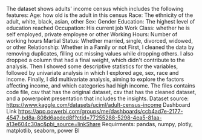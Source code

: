 The dataset shows adults' income census which includes the following features: 
Age: how old is the adult in this census
Race: The ethnicity of the adult, white, black, asian, other
Sex: Gender
Education: The highest level of education reached
Occupation: His current job
Work Class: whether he is self employed, private employee or other
Working Hours: Number of working hours
Martial Status: Whether married, single, divorced, widowed, or other
Relationship: Whether in a Family or not
First, I cleaned the data by removing duplicates, filling out missing values while dropping others. I also dropped a column that had a final weight, which didn't contribute to the analysis.
Then I showed some descriptive statistics for the variables, followed by univariate analysis in which I explored age, sex, race and income.
Finally, I did multivariate analysis, aiming to explore the factors affecting income, and which categories had high income.
The files contains code file, csv that has the original dataset, csv that has the cleaned dataset, and a powerpoint presentation that includes the insights.
Dataset source: https://www.kaggle.com/datasets/uciml/adult-census-income
Dashboard Link https://app.powerbi.com/groups/me/dashboards/ccb4ad7e-2177-4547-bd8a-808d6aeded8f?ctid=77255288-5298-4ea5-81aa-a13e604c30ac&pbi_source=linkShare
Requirments: pandas, numpy, plotly, matplotlib, seaborn, power BI
